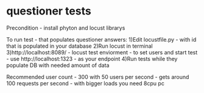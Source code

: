 # questioner tests

Precondition - install phyton and locust librarys

To run test - that populates questioner answers:
1)Edit locustfile.py - with id that is populated in your database
2)Run locust in terminal
3)http://localhost:8089/ - locust test enviorment - to set users and start test - use http://localhost:1323 - as your endpoint
4)Run tests while they populate DB with needed amount of data

Recommended user count - 300 with 50 users per second - gets around 100 requests per second - with bigger loads you need 8cpu pc
